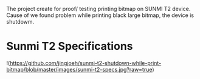 The project create for proof/ testing printing bitmap on SUNMI T2 device.
Cause of we found problem while printing black large bitmap, the device is shutdowm.

# Sunmi T2 Specifications
!(https://github.com/jingjoeh/sunmi-t2-shutdown-while-print-bitmap/blob/master/images/sunmi-t2-specs.jpg?raw=true)
